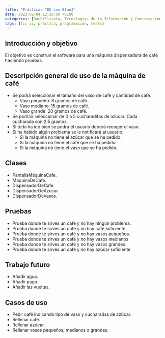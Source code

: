 ```yaml
---
title: "Práctica: TDD con BlueJ"
date: 2022-02-04 12:20:00 +0100
categories: [Bachillerato, Tecnologías de la Información y Comunicación II]
tags: [tic ii, práctica, programación, tests]
---
```


## Introducción y objetivo

El objetivo es construir el software para una máquina dispensadora de café haciendo pruebas.

## Descripción general de uso de la máquina de café

- Se podrá seleccionar el tamaño del vaso de café y cantidad de café.
    - Vaso pequeño: 8 gramos de café.
    - Vaso mediano: 15 gramos de café.
    - Vaso grande: 20 gramos de café.
- Se podrán seleccionar de 0 a 5 cucharaditas de azúcar. Cada cucharada son 2,5 gramos.
- Si todo ha ido bien se podrá el usuario deberá recoger el vaso.
- Si ha habido algún problema se le notificará al usuario.
    - Si la máquina no tiene el azúcar que se ha pedido.
    - Si la máquina no tiene el café que se ha pedido.
    - Si la máquina no tiene el vaso que se ha pedido.

## Clases

- PantallaMáquinaCafe.
- MaquinaDeCafe.
- DispensadorDeCafe.
- DispensadorDeAzucar.
- DispensadorDeVasos.

## Pruebas

- Prueba donde te sirves un café y no hay ningún problema.
- Prueba donde te sirves un café y no hay café suficiente.
- Prueba donde te sirves un café y no hay vasos pequeños.
- Prueba donde te sirves un café y no hay vasos medianos.
- Prueba donde te sirves un café y no hay vasos grandes.
- Prueba donde te sirves un café y no hay azúcar suficiente.

## Trabajo futuro

- Añadir agua.
- Añadir pago.
- Añadir las vueltas.

## Casos de uso

- Pedir café indicando tipo de vaso y cucharadas de azúcar.
- Rellenar café.
- Rellenar azúcar.
- Rellenar vasos pequeños, medianos o grandes.